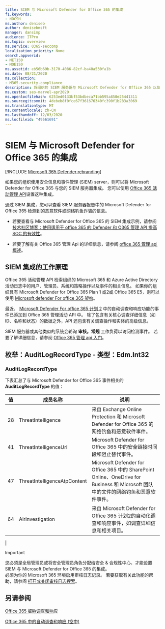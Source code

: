 ```yaml
---
title: SIEM 与 Microsoft Defender for Office 365 的集成
f1.keywords:
- NOCSH
ms.author: deniseb
author: denisebmsft
manager: dansimp
audience: ITPro
ms.topic: overview
ms.service: O365-seccomp
localization_priority: None
search.appverid:
- MET150
- MOE150
ms.assetid: eb56b69b-3170-4086-82cf-ba40a530fa1b
ms.date: 08/21/2020
ms.collection:
- M365-security-compliance
description: 将组织的 SIEM 服务器与 Microsoft Defender for Office 365 以及 Office 365 活动管理 API 中相关的威胁事件集成。
ms.custom: seo-marvel-apr2020
ms.openlocfilehash: 6253ed0133bf53bdbeca71bb595a850e25441311
ms.sourcegitcommit: 4debeb8f0fce67f361676340fc390f1b283a3069
ms.translationtype: MT
ms.contentlocale: zh-CN
ms.lasthandoff: 12/03/2020
ms.locfileid: "49561691"
---
```

# <a name="siem-integration-with-microsoft-defender-for-office-365"></a>SIEM 与 Microsoft Defender for Office 365 的集成

[!INCLUDE [Microsoft 365 Defender rebranding](../includes/microsoft-defender-for-office.md)]


如果您的组织使用安全信息和事件管理 (SIEM) server，则可以将 Microsoft Defender for Office 365 与您的 SIEM 服务器集成。 您可以使用 [Office 365 活动管理 API](https://docs.microsoft.com/office/office-365-management-api/office-365-management-activity-api-reference)设置这种集成。

通过 SIEM 集成，您可以查看 SIEM 服务器报告中的 Microsoft Defender for Office 365 检测到的恶意软件或网络钓鱼诈骗的信息。

- 若要查看与 Microsoft Defender for Office 365 的 SIEM 集成示例，请参阅 [技术社区博客：使用适用于 office 365 的 Defender 和 O365 管理 API 提高 SOC 的有效性](https://techcommunity.microsoft.com/t5/microsoft-security-and/improve-the-effectiveness-of-your-soc-with-office-365-atp-and/ba-p/1525185)。

- 若要了解有关 Office 365 管理 Api 的详细信息，请参阅 [office 365 管理 api 概述](https://docs.microsoft.com/office/office-365-management-api/office-365-management-apis-overview)。

## <a name="how-siem-integration-works"></a>SIEM 集成的工作原理

Office 365 活动管理 API 检索组织的 Microsoft 365 和 Azure Active Directory 活动日志中的用户、管理员、系统和策略操作以及事件的相关信息。 如果你的组织具有 Microsoft Defender for Office 365 Plan 1 或2或 Office 365 E5，则可以使用 [Microsoft defender For office 365 架构](https://docs.microsoft.com/office/office-365-management-api/office-365-management-activity-api-schema#office-365-advanced-threat-protection-and-threat-investigation-and-response-schema)。

最近， [Microsoft Defender For office 365 计划 2](office-365-atp.md#microsoft-defender-for-office-365-plan-1-and-plan-2) 中的自动调查和响应功能的事件已添加到 Office 365 管理活动 API 中。 除了包含有关核心调查详细信息（如 ID、名称和状态）的数据之外，API 还包含有关调查操作和实体的高级信息。

SIEM 服务器或其他类似的系统会轮询 **审核。常规** 工作负荷以访问检测事件。 若要了解详细信息，请参阅 [Office 365 管理 api 入门](https://docs.microsoft.com/office/office-365-management-api/get-started-with-office-365-management-apis)。

## <a name="enum-auditlogrecordtype---type-edmint32"></a>枚举：AuditLogRecordType - 类型：Edm.Int32

### <a name="auditlogrecordtype"></a>AuditLogRecordType

下表汇总了与 Microsoft Defender for Office 365 事件相关的 **AuditLogRecordType** 的值：

|值|成员名称|说明|
|---|---|---|
|28|ThreatIntelligence|来自 Exchange Online Protection 和 Microsoft Defender for Office 365 的网络钓鱼和恶意软件事件。|
|41|ThreatIntelligenceUrl|Microsoft Defender for Office 365 中的安全链接时间段和阻止替代事件。|
|47|ThreatIntelligenceAtpContent|Microsoft Defender for Office 365 中的 SharePoint Online、OneDrive for Business 和 Microsoft 团队中的文件的网络钓鱼和恶意软件事件。|
|64|AirInvestigation|来自 Microsoft Defender for Office 365 计划2的自动化调查和响应事件，如调查详细信息和相关项目。|
|

> [!IMPORTANT]
> 您必须是全局管理员或将安全管理员角色分配给安全 & 合规性中心，才能设置 SIEM 与 Microsoft Defender for Office 365 的集成。<br/>必须为你的 Microsoft 365 环境启用审核日志记录。 若要获取有关此功能的帮助，请参阅 [打开或关闭审核日志搜索](../../compliance/turn-audit-log-search-on-or-off.md)。

## <a name="see-also"></a>另请参阅

[Office 365 威胁调查和响应](office-365-ti.md)

[Office 365 中的自动调查和响应 (空中) ](automated-investigation-response-office.md)

